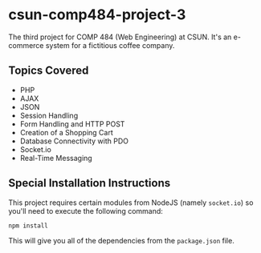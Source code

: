 # csun-comp484-project-3
The third project for COMP 484 (Web Engineering) at CSUN. It's an e-commerce system for a fictitious coffee company.

## Topics Covered

- PHP
- AJAX
- JSON
- Session Handling
- Form Handling and HTTP POST
- Creation of a Shopping Cart
- Database Connectivity with PDO
- Socket.io
- Real-Time Messaging

## Special Installation Instructions

This project requires certain modules from NodeJS (namely `socket.io`) so you'll need to execute the following command:

```npm install```

This will give you all of the dependencies from the `package.json` file.
